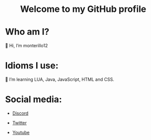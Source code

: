 <h1 align='center'>Welcome to my GitHub profile</h1>

# Who am I?
👋 Hi, I’m monterillo12

# Idioms I use:
🌱 I’m learning LUA, Java, JavaScript, HTML and CSS.

# Social media:

- [Discord](https://discordapp.com/users/337679522226896911)

- [Twitter](https://twitter.com/monterillo12)

- [Youtube](https://www.youtube.com/channel/UCFs09LOeMzK3RsJf801y4sQ)
